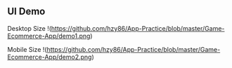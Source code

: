 ## UI Demo
Desktop Size
!(https://github.com/hzy86/App-Practice/blob/master/Game-Ecommerce-App/demo1.png)

Mobile Size
!(https://github.com/hzy86/App-Practice/blob/master/Game-Ecommerce-App/demo2.png)
